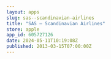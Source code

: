 ```yaml
---
layout: apps
slug: sas--scandinavian-airlines
title: "SAS – Scandinavian Airlines"
store: apple
app_id: 605727126
date: 2024-05-11T10:19:08Z
published: 2013-03-15T07:00:00Z
---
```

